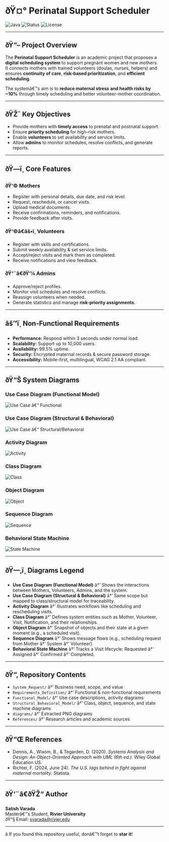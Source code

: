 ﻿# ðŸ¤° Perinatal Support Scheduler

![Java](https://img.shields.io/badge/Java-Programming-orange?logo=java&logoColor=white&style=for-the-badge)
![Status](https://img.shields.io/badge/Project-Academic%20Research-blue?style=for-the-badge)
![License](https://img.shields.io/badge/License-MIT-lightgrey?style=for-the-badge)

---

## ðŸ“– Project Overview
The **Perinatal Support Scheduler** is an academic project that proposes a **digital scheduling system** to support pregnant women and new mothers.  
It connects mothers with trained volunteers (doulas, nurses, helpers) and ensures **continuity of care**, **risk-based prioritization**, and **efficient scheduling**.

The systemâ€™s aim is to **reduce maternal stress and health risks by ~10%** through timely scheduling and better volunteer-mother coordination.

---

## ðŸŽ¯ Key Objectives
- Provide mothers with **timely access** to prenatal and postnatal support.  
- Ensure **priority scheduling** for high-risk mothers.  
- Enable **volunteers** to set availability and service limits.  
- Allow **admins** to monitor schedules, resolve conflicts, and generate reports.  

---

## ðŸ—ï¸ Core Features
### ðŸ‘© Mothers
- Register with personal details, due date, and risk level.  
- Request, reschedule, or cancel visits.  
- Upload medical documents.  
- Receive confirmations, reminders, and notifications.  
- Provide feedback after visits.  

### ðŸ‘©â€âš•ï¸ Volunteers
- Register with skills and certifications.  
- Submit weekly availability & set service limits.  
- Accept/reject visits and mark them as completed.  
- Receive notifications and view feedback.  

### ðŸ‘¨â€ðŸ’¼ Admins
- Approve/reject profiles.  
- Monitor visit schedules and resolve conflicts.  
- Reassign volunteers when needed.  
- Generate statistics and manage **risk-priority assignments**.  

---

## âš™ï¸ Non-Functional Requirements
- **Performance:** Respond within 3 seconds under normal load.  
- **Scalability:** Support up to 10,000 users.  
- **Availability:** 99.5% uptime.  
- **Security:** Encrypted maternal records & secure password storage.  
- **Accessibility:** Mobile-first, multilingual, WCAG 2.1 AA compliant.  

---

## ðŸ“Š System Diagrams

### Use Case Diagram (Functional Model)
![Use Case â€“ Functional](diagrams/functional_model_diagram_1.png)

### Use Case Diagram (Structural & Behavioral)
![Use Case â€“ Structural/Behavioral](diagrams/structural_behavioral_model_diagram_1.png)

### Activity Diagram
![Activity](diagrams/functional_model_diagram_2.png)

### Class Diagram
![Class](diagrams/structural_behavioral_model_diagram_2.png)

### Object Diagram
![Object](diagrams/structural_behavioral_model_diagram_3.png)

### Sequence Diagram
![Sequence](diagrams/structural_behavioral_model_diagram_4.png)

### Behavioral State Machine
![State Machine](diagrams/structural_behavioral_model_diagram_5.png)

---

## ðŸ—‚ï¸ Diagrams Legend
- **Use Case Diagram (Functional Model)** â†’ Shows the interactions between Mothers, Volunteers, Admins, and the system.  
- **Use Case Diagram (Structural & Behavioral)** â†’ Same scope but mapped to class/structural model for traceability.  
- **Activity Diagram** â†’ Illustrates workflows like scheduling and rescheduling visits.  
- **Class Diagram** â†’ Defines system entities such as Mother, Volunteer, Visit, Notification, and their relationships.  
- **Object Diagram** â†’ Snapshot of objects and their state at a given moment (e.g., a scheduled visit).  
- **Sequence Diagram** â†’ Shows message flows (e.g., scheduling request from Mother â†’ System â†’ Volunteer).  
- **Behavioral State Machine** â†’ Tracks a Visit lifecycle: Requested â†’ Assigned â†’ Confirmed â†’ Completed.  

---

## ðŸ“‚ Repository Contents
- `System_Request/` â†’ Business need, scope, and value  
- `Requirements_Definition/` â†’ Functional & non-functional requirements  
- `Functional_Model/` â†’ Use case descriptions, activity diagrams  
- `Structural_Behavioral_Model/` â†’ Class, object, sequence, and state machine diagrams  
- `diagrams/` â†’ Extracted PNG diagrams  
- `References/` â†’ Research articles and academic sources  

---

## ðŸ“Œ References
- Dennis, A., Wixom, B., & Tegarden, D. (2020). *Systems Analysis and Design: An Object-Oriented Approach with UML (6th ed.)*. Wiley Global Education US.  
- Richter, F. (2024, June 24). *The U.S. lags behind in fight against maternal mortality*. Statista.  

---

## ðŸ‘¨â€ðŸŽ“ Author
**Satish Varada**  
Masterâ€™s Student, **Rivier University**  
ðŸ“§ Email: svarada@rivier.edu  

---

â­ If you found this repository useful, donâ€™t forget to **star it**!
